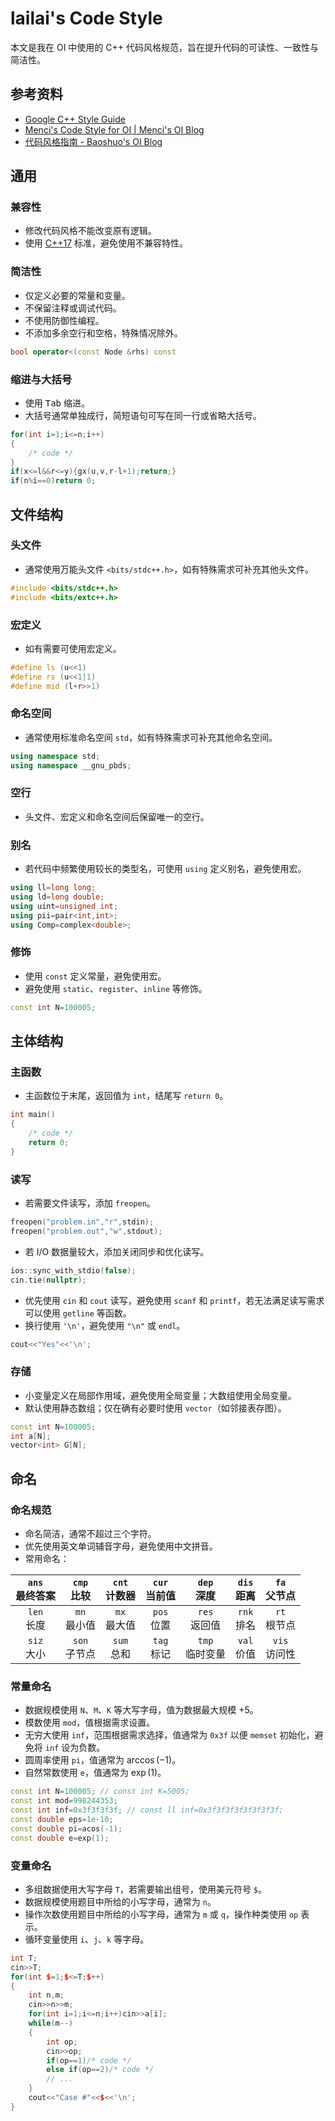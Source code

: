 # lailai's Code Style

本文是我在 OI 中使用的 C++ 代码风格规范，旨在提升代码的可读性、一致性与简洁性。

## 参考资料

- [Google C++ Style Guide](https://google.github.io/styleguide/cppguide.html)
- [Menci's Code Style for OI | Menci's OI Blog](https://oi.men.ci/code-style-oi/)
- [代码风格指南 - Baoshuo's OI Blog](https://oi.baoshuo.ren/code-style-guide/)

## 通用

### 兼容性

- 修改代码风格不能改变原有逻辑。
- 使用 [C++17](https://cppreference.com/w/cpp/17.html) 标准，避免使用不兼容特性。

### 简洁性

- 仅定义必要的常量和变量。
- 不保留注释或调试代码。
- 不使用防御性编程。
- 不添加多余空行和空格，特殊情况除外。

```cpp
bool operator<(const Node &rhs) const
```

### 缩进与大括号

- 使用 <kbd>Tab</kbd> 缩进。
- 大括号通常单独成行，简短语句可写在同一行或省略大括号。

```cpp
for(int i=1;i<=n;i++)
{
	/* code */
}
if(x<=l&&r<=y){gx(u,v,r-l+1);return;}
if(n%i==0)return 0;
```

## 文件结构

### 头文件

- 通常使用万能头文件 `<bits/stdc++.h>`，如有特殊需求可补充其他头文件。

```cpp
#include <bits/stdc++.h>
#include <bits/extc++.h>
```

### 宏定义

- 如有需要可使用宏定义。

```cpp
#define ls (u<<1)
#define rs (u<<1|1)
#define mid (l+r>>1)
```

### 命名空间

- 通常使用标准命名空间 `std`，如有特殊需求可补充其他命名空间。

```cpp
using namespace std;
using namespace __gnu_pbds;
```

### 空行

- 头文件、宏定义和命名空间后保留唯一的空行。

### 别名

- 若代码中频繁使用较长的类型名，可使用 `using` 定义别名，避免使用宏。

```cpp
using ll=long long;
using ld=long double;
using uint=unsigned int;
using pii=pair<int,int>;
using Comp=complex<double>;
```

### 修饰

- 使用 `const` 定义常量，避免使用宏。
- 避免使用 `static`、`register`、`inline` 等修饰。

```cpp
const int N=100005;
```

## 主体结构

### 主函数

- 主函数位于末尾，返回值为 `int`，结尾写 `return 0`。

```cpp
int main()
{
	/* code */
	return 0;
}
```

### 读写

- 若需要文件读写，添加 `freopen`。

```cpp
freopen("problem.in","r",stdin);
freopen("problem.out","w",stdout);
```

- 若 I/O 数据量较大，添加关闭同步和优化读写。

```cpp
ios::sync_with_stdio(false);
cin.tie(nullptr);
```

- 优先使用 `cin` 和 `cout` 读写，避免使用 `scanf` 和 `printf`，若无法满足读写需求可以使用 `getline` 等函数。
- 换行使用 `'\n'`，避免使用 `"\n"` 或 `endl`。

```cpp
cout<<"Yes"<<'\n';
```

### 存储

- 小变量定义在局部作用域，避免使用全局变量；大数组使用全局变量。
- 默认使用静态数组；仅在确有必要时使用 `vector`（如邻接表存图）。

```cpp
const int N=100005;
int a[N];
vector<int> G[N];
```

## 命名

### 命名规范

- 命名简洁，通常不超过三个字符。
- 优先使用英文单词辅音字母，避免使用中文拼音。
- 常用命名：

| `ans`<br />最终答案 |  `cmp`<br />比较  | `cnt`<br />计数器 | `cur`<br />当前值 |   `dep`<br />深度   | `dis`<br />距离 | `fa`<br />父节点  |
| :-----------------: | :---------------: | :---------------: | :---------------: | :-----------------: | :-------------: | :---------------: |
|   `len`<br />长度   | `mn`<br />最小值  | `mx`<br />最大值  |  `pos`<br />位置  |  `res`<br />返回值  | `rnk`<br />排名 | `rt`<br />根节点  |
|   `siz`<br />大小   | `son`<br />子节点 |  `sum`<br />总和  |  `tag`<br />标记  | `tmp`<br />临时变量 | `val`<br />价值 | `vis`<br />访问性 |

### 常量命名

- 数据规模使用 `N`、`M`、`K` 等大写字母，值为数据最大规模 $+5$。
- 模数使用 `mod`，值根据需求设置。
- 无穷大使用 `inf`，范围根据需求选择，值通常为 `0x3f` 以便 `memset` 初始化，避免将 `inf` 设为负数。
- 圆周率使用 `pi`，值通常为 $\arccos(-1)$。
- 自然常数使用 `e`，值通常为 $\exp(1)$。

```cpp
const int N=100005; // const int K=5005;
const int mod=998244353;
const int inf=0x3f3f3f3f; // const ll inf=0x3f3f3f3f3f3f3f3f;
const double eps=1e-10;
const double pi=acos(-1);
const double e=exp(1);
```

### 变量命名

- 多组数据使用大写字母 `T`，若需要输出组号，使用美元符号 `$`。
- 数据规模使用题目中所给的小写字母，通常为 `n`。
- 操作次数使用题目中所给的小写字母，通常为 `m` 或 `q`，操作种类使用 `op` 表示。
- 循环变量使用 `i`、`j`、`k` 等字母。

```cpp
int T;
cin>>T;
for(int $=1;$<=T;$++)
{
	int n,m;
	cin>>n>>m;
	for(int i=1;i<=n;i++)cin>>a[i];
	while(m--)
	{
		int op;
		cin>>op;
		if(op==1)/* code */
		else if(op==2)/* code */
		// ...
	}
	cout<<"Case #"<<$<<'\n';
}
```
